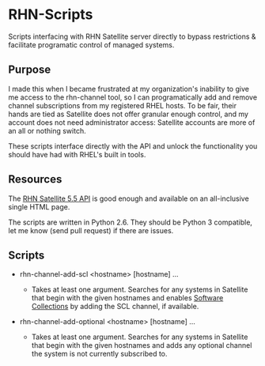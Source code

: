 RHN-Scripts
===========

Scripts interfacing with RHN Satellite server directly to bypass restrictions &amp; facilitate programatic control of managed systems.

Purpose
-------

I made this when I became frustrated at my organization's inability to give me access to the rhn-channel tool, so I can programatically add and remove channel subscriptions from my registered RHEL hosts. To be fair, their hands are tied as Satellite does not offer granular enough control, and my account does not need administrator access: Satellite accounts are more of an all or nothing switch.

These scripts interface directly with the API and unlock the functionality you should have had with RHEL's built in tools.

Resources
---------

The [RHN Satellite 5.5 API](https://access.redhat.com/site/documentation/en-US/Red_Hat_Network_Satellite/5.5/html/API_Overview/files/html/handlers/SystemHandler.html#setChildChannels) is good enough and available on an all-inclusive single HTML page.

The scripts are written in Python 2.6. They should be Python 3 compatible, let me know (send pull request) if there are issues.

Scripts
-------

* rhn-channel-add-scl &lt;hostname&gt; [hostname] ...
  * Takes at least one argument. Searches for any systems in Satellite that begin with the given hostnames and enables [Software Collections](http://developerblog.redhat.com/2013/01/28/software-collections-on-red-hat-enterprise-linux/) by adding the SCL channel, if available.

* rhn-channel-add-optional &lt;hostname&gt; [hostname] ...
  * Takes at least one argument. Searches for any systems in Satellite that begin with the given hostnames and adds any optional channel the system is not currently subscribed to.

